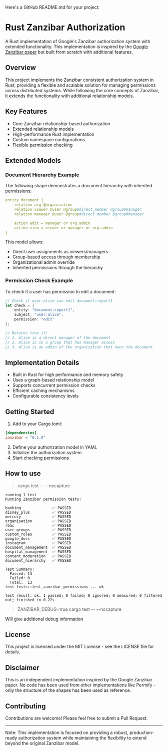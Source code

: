 Here's a GitHub README.md for your project:

# Rust Zanzibar Authorization

A Rust implementation of Google's Zanzibar authorization system with extended functionality. This implementation is inspired by the [Google Zanzibar paper](https://research.google/pubs/pub48190/) but built from scratch with additional features.

## Overview

This project implements the Zanzibar consistent authorization system in Rust, providing a flexible and scalable solution for managing permissions across distributed systems. While following the core concepts of Zanzibar, it extends the functionality with additional relationship models.

## Key Features

- Core Zanzibar relationship-based authorization
- Extended relationship models
- High-performance Rust implementation
- Custom namespace configurations
- Flexible permission checking

## Extended Models

### Document Hierarchy Example

The following shape demonstrates a document hierarchy with inherited permissions:

```yaml
entity document {
    relation org @organization
    relation viewer @user @group#direct_member @group#manager
    relation manager @user @group#direct_member @group#manager

    action edit = manager or org.admin
    action view = viewer or manager or org.admin
}
```

This model allows:
- Direct user assignments as viewers/managers
- Group-based access through membership
- Organizational admin override
- Inherited permissions through the hierarchy

### Permission Check Example

To check if a user has permission to edit a document:

```rust
// Check if user:alice can edit document:report1
let check = {
    entity: "document:report1",
    subject: "user:alice",
    permission: "edit"
};

// Returns true if:
// 1. Alice is a direct manager of the document
// 2. Alice is in a group that has manager access
// 3. Alice is an admin of the organization that owns the document
```

## Implementation Details

- Built in Rust for high performance and memory safety
- Uses a graph-based relationship model
- Supports concurrent permission checks
- Efficient caching mechanisms
- Configurable consistency levels

## Getting Started

1. Add to your Cargo.toml:
```toml
[dependencies]
zanzibar = "0.1.0"
```

2. Define your authorization model in YAML
3. Initialize the authorization system
4. Start checking permissions

## How to use
> cargo test -- --nocapture

```
running 1 test
Running Zanzibar permission tests:

banking              ✅ PASSED
disney_plus          ✅ PASSED
mercury              ✅ PASSED
organisation         ✅ PASSED
rbac                 ✅ PASSED
user_groups          ✅ PASSED
custom_roles         ✅ PASSED
google_docs          ✅ PASSED
instagram            ✅ PASSED
document_management  ✅ PASSED
hospital_management  ✅ PASSED
content_moderation   ✅ PASSED
document_hierarchy   ✅ PASSED

Test Summary:
  Passed: 13
  Failed: 0
  Total:  13
test tests::test_zanzibar_permissions ... ok

test result: ok. 1 passed; 0 failed; 0 ignored; 0 measured; 0 filtered out; finished in 0.22s
```

> ZANZIBAR_DEBUG=true cargo test -- --nocapture

Will give additional debug information

## License

This project is licensed under the MIT License - see the LICENSE file for details.

## Disclaimer

This is an independent implementation inspired by the Google Zanzibar paper. No code has been used from other implementations like Permify - only the structure of the shapes has been used as reference.

## Contributing

Contributions are welcome! Please feel free to submit a Pull Request.

---

Note: This implementation is focused on providing a robust, production-ready authorization system while maintaining the flexibility to extend beyond the original Zanzibar model.